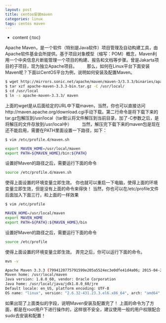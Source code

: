 ```yaml
---
layout: post
title: centos安装maven
categories: linux
tags: centos maven
---
```


* content
{:toc}

Apache Maven，是一个软件（特别是Java软件）项目管理及自动构建工具，由Apache软件基金会所提供。基于项目对象模型（缩写：POM）概念，Maven利用一个中央信息片断能管理一个项目的构建、报告和文档等步骤。曾是Jakarta项目的子项目，现为独立Apache项目。
　　那么，如何在Linux平台下面安装Maven呢？下面以CentOS平台为例，说明如何安装及配置Maven。

```sh
$ wget http://mirrors.sonic.net/apache/maven/maven-3/3.3.3/binaries/apache-maven-3.3.3-bin.tar.gz
$ tar xzf apache-maven-3.3.3-bin.tar.gz -C /usr/local/
$ cd /usr/local
$ ln -s apache-maven-3.3.3/ maven
```



上面的wget是从后面给定的URL中下载maven，当然，你也可以直接访问http://maven.apache.org/download.cgi手动下载。第二行命令是将下载下来的tar.gz包解压到/usr/local（tar默认将文件解压到当前目录，加了-C参数之后，是将解压的文件存放到/usr/local中）
　　当然，解压完下载下来的maven包是现在还不能启用，需要在PATH里面设置一下路径，如下：
　　
```sh
$ vim /etc/profile.d/maven.sh
```

```sh
export MAVEN_HOME=/usr/local/maven
export PATH=${MAVEN_HOME}/bin:${PATH}
```

设置好Maven的路径之后，需要运行下面的命令

```sh
source /etc/profile.d/maven.sh
```

使得上面设置的环境变量立即生效。
你也就可以重启一下电脑，使得上面的环境变量立即生效，但是没有上面的命令来得快！
当然，你也可以在/etc/profile文件后面加入下面三行，和上面的一样效果

```sh
$ vim /etc/profile
```

```sh
MAVEN_HOME=/usr/local/maven
export MAVEN_HOME
export PATH=${PATH}:${MAVEN_HOME}/bin
```

设置好Maven的路径之后，需要运行下面的命令

```bash
source /etc/profile
```

使得上面设置的环境变量立即生效。
弄完之后，你可以运行下面的命令。

```bash
mvn -v
```

```bash
Apache Maven 3.3.3 (7994120775791599e205a5524ec3e0dfe41d4a06; 2015-04-22T19:57:37+08:00)
Maven home: /usr/local/maven
Java version: 1.8.0_60, vendor: Oracle Corporation
Java home: /usr/local/java/jdk1.8.0_60/jre
Default locale: en_US, platform encoding: UTF-8
OS name: "linux", version: "2.6.32-431.23.3.el6.x86_64", arch: "amd64", family: "unix"
```

如果出现了上面类似的字段，说明Maven安装及配置完了！
上面的命令为了方面，都是在root用户下进行操作的，这样很不安全，建议使用一般的用户权限配合sudo去安装和配置！
